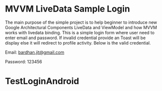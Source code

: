 # MVVM LiveData Sample Login

The main purpose of the simple project is to help beginner to introduce new Google Architectural Components LiveData and ViewModel and how MVVM works with livedata binding. This is a simple login form where user need to enter email and password. If invalid credential provide an Toast will be display else it will redirect to profile activity. Below is the valid credential.

Email: bardhan.jit@gmail.com

Password: 123456
# TestLoginAndroid
